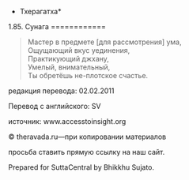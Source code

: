 * Тхерагатха*

1\.85\. Сунага
\=\=\=\=\=\=\=\=\=\=\=\=

> Мастер в предмете \[для рассмотрения\] ума,  
> Ощущающий вкус уединения,  
> Практикующий джхану,  
> Умелый, внимательный,  
> Ты обретёшь не\-плотское счастье\.

редакция перевода: 02\.02\.2011

Перевод с английского: SV

источник: www\.accesstoinsight\.org

© theravada\.ru—при копировании материалов

просьба ставить прямую ссылку на наш сайт\.

Prepared for SuttaCentral by Bhikkhu Sujato\.